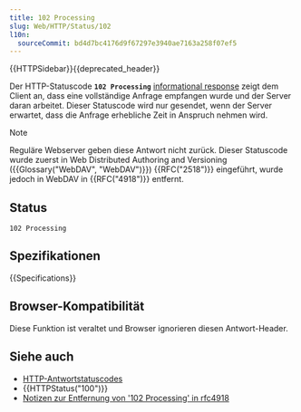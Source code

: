 ```yaml
---
title: 102 Processing
slug: Web/HTTP/Status/102
l10n:
  sourceCommit: bd4d7bc4176d9f67297e3940ae7163a258f07ef5
---
```


{{HTTPSidebar}}{{deprecated_header}}

Der HTTP-Statuscode **`102 Processing`** [informational response](/de/docs/Web/HTTP/Status#informational_responses) zeigt dem Client an, dass eine vollständige Anfrage empfangen wurde und der Server daran arbeitet. Dieser Statuscode wird nur gesendet, wenn der Server erwartet, dass die Anfrage erhebliche Zeit in Anspruch nehmen wird.

> [!NOTE]
> Reguläre Webserver geben diese Antwort nicht zurück.
> Dieser Statuscode wurde zuerst in Web Distributed Authoring and Versioning ({{Glossary("WebDAV", "WebDAV")}}) {{RFC("2518")}} eingeführt, wurde jedoch in WebDAV in {{RFC("4918")}} entfernt.

## Status

```plain
102 Processing
```

## Spezifikationen

{{Specifications}}

## Browser-Kompatibilität

Diese Funktion ist veraltet und Browser ignorieren diesen Antwort-Header.

## Siehe auch

- [HTTP-Antwortstatuscodes](/de/docs/Web/HTTP/Status)
- {{HTTPStatus("100")}}
- [Notizen zur Entfernung von '102 Processing' in rfc4918](https://www.rfc-editor.org/rfc/rfc4918#section-21.4)

